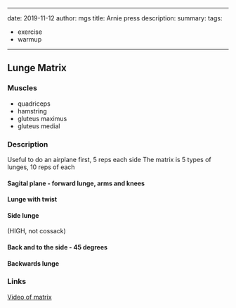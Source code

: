 
---
date: 2019-11-12
author: mgs
title: Arnie press
description: 
summary: 
tags: 
- exercise
- warmup
---
## Lunge Matrix
### Muscles
  - quadriceps
  - hamstring
  - gluteus maximus
  - gluteus medial
### Description
Useful to do an airplane first, 5 reps each side
The matrix is 5 types of lunges, 10 reps of each
#### Sagital plane - forward lunge, arms and knees
#### Lunge with twist
#### Side lunge 
(HIGH, not cossack)
#### Back and to the side - 45 degrees
#### Backwards lunge

### Links
[Video of matrix](https://www.youtube.com/watch?v=GJo7_MiRLkU&feature=youtu.be)
<!--stackedit_data:
eyJoaXN0b3J5IjpbMTAyODY4NzA5OF19
-->